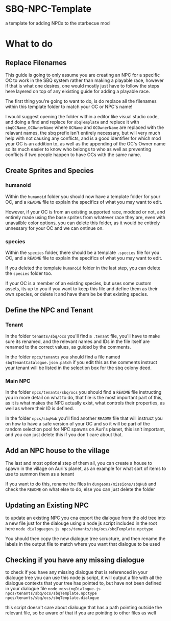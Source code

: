 # SBQ-NPC-Template
a template for adding NPCs to the starbecue mod

# What to do

## Replace Filenames

This guide is going to only assume you are creating an NPC for a specific OC to work in the SBQ system rather than making a playable race, however if that is what one desires, one would mostly just have to follow the steps here layered on top of any eixisting guide for adding a playable race.

The first thing you're going to want to do, is do replace all the filenames within this template folder to match your OC or NPC's name!

I would suggest opening the folder within a editor like visual studio code, and doing a find and replace for `sbqTemplate` and replace it with `sbqOCName_OCOwnerName` where `OCName` and `OCOwnerName` are replaced with the relavant names, the sbq prefix isn't entirely necessary, but will very much help with not causing any conflicts, and is a good identifier for which mod your OC is an addition to, as well as the appending of the OC's Owner name so its much easier to know who belongs to who as well as preventing conflicts if two people happen to have OCs with the same name.

## Create Sprites and Species

### humanoid

Within the `humanoid` folder you should now have a template folder for your OC, and a `README` file to explain the specifics of what you may want to edit.

However, if your OC is from an existing supported race, modded or not, and entirely made using the base sprites from whatever race they are, even with unavailble color options, you can delete this folder, as it would be entirely unnessary for your OC and we can ontinue on.

### species

Within the `species` folder, there should be a template `.species` file for you OC, and a `README` file to explain the specifics of what you may want to edit.

If you deleted the template `humanoid` folder in the last step, you can delete the `species` folder too.

If your OC is a member of an existing species, but uses some custom assets, its up to you if you want to keep this file and define them as their own species, or delete it and have them be be that existing species.

## Define the NPC and Tenant

### Tenant

In the folder `tenants/sbq/ocs` you'll find a `.tenant` file, you'll have to make sure its renamed, and the relevant names and IDs in the file itself are renamed to the correct values, as guided by the comments.

In the folder `npcs/tenants` you should find a file named `sbqTenantCatalogue.json.patch` if you edit this as the comments instruct your tenant will be listed in the selection box for the sbq colony deed.

### Main NPC

In the folder `npcs/tenants/sbq/ocs` you should find a `README` file instructing you in more detail on what to do, that file is the most important part of this, as it is what makes the NPC actually exist, what controls their properties, as well as where their ID is defined.

In the folder `npcs/sbqHub` you'll find another `README` file that will instruct you on how to have a safe version of your OC and so it will be part of the random selection pool for NPC spawns on Auri's planet, this isn't important, and you can just delete this if you don't care about that.

## Add an NPC house to the village

The last and most optional step of them all, you can create a house to spawn in the village on Auri's planet, as an example for what sort of items to use to summon them as a tenant

If you want to do this, rename the files in `dungeons/missions/sbqHub` and check the `README` on what else to do, else you can just delete the folder

## Updating an Existing NPC

to update an existing NPC you cna export the dialogue from the old tree into a new file just for the dialouge using a node js script included in the root here
`node dialoguegen.js npcs/tenants/sbq/ocs/sbqTemplate.npctype`

You should then copy the new dialogue tree scructure, and then rename the labels in the output file to match where you want that dialogue to be used

## Checking if you have any missing dialogue

to check if you have any missing dialogue that is referenced in your dialouge tree you can use this node js script, it will output a file with all the dialogue contexts that your tree has pointed to, but have not been defined in your dialogue file
`node missingDialogue.js npcs/tenants/sbq/ocs/sbqTemplate.npctype npcs/tenants/sbq/ocs/sbqTemplate.dialogue`

this script doesn't care about dialouge that has a path pointing outside the relevant file, so be aware of that if you are pointing to other files as well
